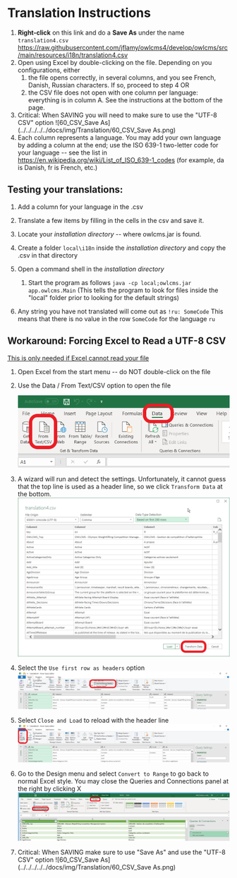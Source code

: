 # Translation Instructions

1. **Right-click** on this link and do a **Save As** under the name `translation4.csv`
   https://raw.githubusercontent.com/jflamy/owlcms4/develop/owlcms/src/main/resources/i18n/translation4.csv
3. Open using Excel by double-clicking on the file. Depending on you configurations, either
   1. the file opens correctly, in several columns, and you see French, Danish, Russian characters. If so, proceed to step 4  OR
   2. the CSV file does not open with one column per language: everything is in column A.  See the instructions at the bottom of the page.
3. Critical: When SAVING you will need to make sure to use the "UTF-8 CSV" option
   ![60_CSV_Save As](../../../../../docs/img/Translation/60_CSV_Save As.png)
4. Each column represents a language.  You may add your own language by adding a column at the end; use the ISO 639-1 two-letter code for your language -- see the list in https://en.wikipedia.org/wiki/List_of_ISO_639-1_codes  (for example, da is Danish, fr is French, etc.)

## Testing your translations:

   1. Add a column for your language in the .csv 

   2. Translate a few items by filling in the cells in the csv and save it.

   3. Locate your *installation directory* -- where owlcms.jar is found.

   4. Create a folder `local\i18n` inside the *installation directory* and copy the .csv in that directory

   5. Open a command shell in the *installation directory*
      1. Start the program as follows
         ```java -cp local;owlcms.jar app.owlcms.Main```
         (This tells the program to look for files inside the "local" folder prior to looking for the default strings)
      
   6. Any string you have not translated will come out as `!ru: SomeCode`
      This means that there is no value in the row `SomeCode` for the language `ru`
      
      

## Workaround: Forcing Excel to Read a UTF-8 CSV

<u>This is only needed if Excel cannot read your file</u>

1. Open Excel from the start menu -- do NOT double-click on the file

2. Use the Data / From Text/CSV option to open the file

   ![10_FromTextCSV](../../../../../docs/img/Translation/10_FromTextCSV.png)

3. A wizard will run and detect the settings. Unfortunately, it cannot guess that the top line is used as a header line, so we click `Transform Data` at the bottom.![20_Wizard_transform](../../../../../docs/img/Translation/20_Wizard_transform.png)

3. Select the `Use first row as headers` option
   ![30_HeaderRows](../../../../../docs/img/Translation/30_HeaderRows.png)
4. Select `Close and Load` to reload with the header line
   ![40_CloseAndSave](../../../../../docs/img/Translation/40_CloseAndSave.png)
5. Go to the Design menu and select `Convert to Range` to go back to normal Excel style.  You may close the Queries and Connections panel at the right by clicking X
   ![50_Range](../../../../../docs/img/Translation/50_Range.png)
6. Critical: When SAVING make sure to use "Save As" and use the "UTF-8 CSV" option
   ![60_CSV_Save As](../../../../../docs/img/Translation/60_CSV_Save As.png)